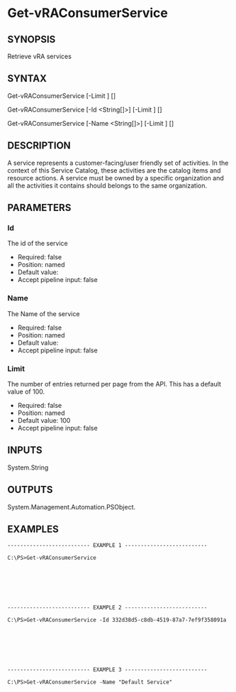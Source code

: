 # Get-vRAConsumerService

## SYNOPSIS
    
Retrieve vRA services

## SYNTAX
 Get-vRAConsumerService [-Limit <String>] [<CommonParameters>] Get-vRAConsumerService [-Id <String[]>] [-Limit <String>] [<CommonParameters>] Get-vRAConsumerService [-Name <String[]>] [-Limit <String>] [<CommonParameters>]    

## DESCRIPTION

A service represents a customer-facing/user friendly set of activities. In the context of this Service Catalog, 
these activities are the catalog items and resource actions. 
A service must be owned by a specific organization and all the activities it contains should belongs to the same organization.

## PARAMETERS


### Id

The id of the service
* Required: false
* Position: named
* Default value: 
* Accept pipeline input: false

### Name

The Name of the service
* Required: false
* Position: named
* Default value: 
* Accept pipeline input: false

### Limit

The number of entries returned per page from the API. This has a default value of 100.
* Required: false
* Position: named
* Default value: 100
* Accept pipeline input: false

## INPUTS

System.String

## OUTPUTS

System.Management.Automation.PSObject.

## EXAMPLES
```
-------------------------- EXAMPLE 1 --------------------------

C:\PS>Get-vRAConsumerService







-------------------------- EXAMPLE 2 --------------------------

C:\PS>Get-vRAConsumerService -Id 332d38d5-c8db-4519-87a7-7ef9f358091a







-------------------------- EXAMPLE 3 --------------------------

C:\PS>Get-vRAConsumerService -Name "Default Service"
```

